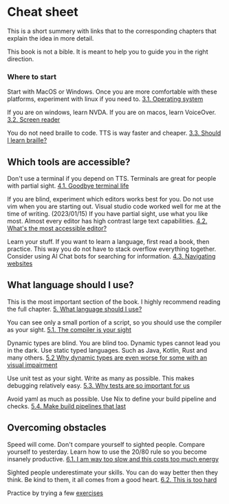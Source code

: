 # Cheat sheet

This is a short summery with links that to the corresponding chapters that explain the idea in more detail.

This book is not a bible. It is meant to help you to guide you in the right direction.

### Where to start

Start with MacOS or Windows.
Once you are more comfortable with these platforms, experiment with linux if you need to.
[3.1. Operating system](https://codingwitheyesclosed.com/03-1-operating-system.html)

If you are on windows, learn NVDA.
If you are on macos, learn VoiceOver.
[3.2. Screen reader](https://codingwitheyesclosed.com/03-2-screen-reader.html)

You do not need braille to code. TTS is way faster and cheaper.
[3.3. Should I learn braille?](https://codingwitheyesclosed.com/03-3-braille.html)

## Which tools are accessible?

Don't use a terminal if you depend on TTS.
Terminals are great for people with partial sight.
[4.1. Goodbye terminal life](https://codingwitheyesclosed.com/04-1-terminal.html)

If you are blind, experiment which editors works best for you. 
Do not use vim when you are starting out. Visual studio code worked well for me at the time of writing. (2023/01/15)
If you have partial sight, use what you like most.
Almost every editor has high contrast large text capabilities.
[4.2. What's the most accessible editor?](https://codingwitheyesclosed.com/04-2-editor.html)

Learn your stuff. If you want to learn a language, first read a book, then practice.
This way you do not have to stack overflow everything together.
Consider using AI Chat bots for searching for information.
[4.3. Navigating websites](https://codingwitheyesclosed.com/04-3-websites.html)

## What language should I use?

This is the most important section of the book. I highly recommend reading the full chapter.
[5. What language should I use?](https://codingwitheyesclosed.com/05-0-language.html)

You can see only a small portion of a script, so you should use the compiler as your sight.
[5.1. The compiler is your sight](https://codingwitheyesclosed.com/05-1-compiler.html)

Dynamic types are blind. You are blind too. Dynamic types cannot lead you in the dark.
Use static typed languages. Such as Java, Kotlin, Rust and many others.
[5.2 Why dynamic types are even worse for some with an visual impairment](https://codingwitheyesclosed.com/05-2-dts.html)

Use unit test as your sight. Write as many as possible. 
This makes debugging relatively easy.
[5.3. Why tests are so important for us](https://codingwitheyesclosed.com/05-3-test.html)

Avoid yaml as much as possible. Use Nix to define your build pipeline and checks.
[5.4. Make build pipelines that last](https://codingwitheyesclosed.com/05-4-build-pipeline.html)

## Overcoming obstacles

Speed will come. Don't compare yourself to sighted people. Compare yourself to yesterday.
Learn how to use the 20/80 rule so you become insanely productive.
[6.1. I am way too slow and this costs too much energy](https://codingwitheyesclosed.com/06-1-energy-slow.html)

Sighted people underestimate your skills. You can do way better then they think. Be kind to them, it all comes from a good heart.
[6.2. This is too hard](https://codingwitheyesclosed.com/06-2-too-hard.html)

Practice by trying a few [exercises](https://codingwitheyesclosed.com/07-0-exercises.html)
